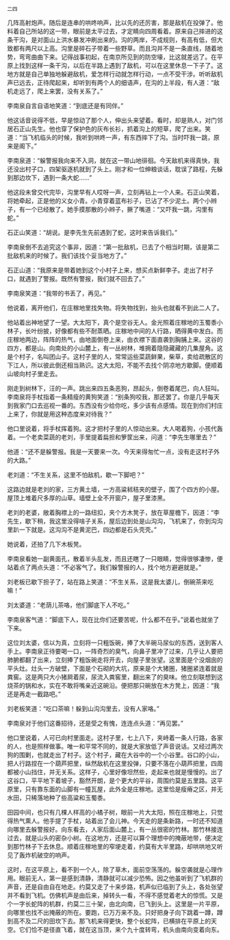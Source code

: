     二四 

   几阵高射炮声。随后是连串的哄咚响声，比以先的还厉害，那是敌机在投弹了。他料着自己所站的这一带，眼前是太平过去，才定睛向四周看着。原来自己摔进的这条干沟，是对面山上洪水暴发冲刷出来的。沟的两岸，不成规则，有高有低，但大致都有两尺以上高。沟里是碎石子带着一些野草。而且沟并不是一条直线，随着地势，弯弯曲曲下来。记得战事初起，在南京所见到的防空壕，比这就差远了。在平原上找到这样一条干沟，以后在半路上遇到了敌机，可以在这里休息一下子了。这地方就是自己单独地躲避敌机，爱怎样行动就怎样行动，一点不受干涉。听听敌机声已远去，正待爬起来，却听到有两个人的细语声，在沟的上半段，有人道：“敌机走远了，爬上来罢，没有关系了。”

   李南泉自言自语地笑道：“到底还是有同伴。”

   他这话音说得不低，早是惊动了那个人，伸出头来望着。看时，却是熟人，对门邻居石正山先生。他也穿了保护色的灰布长衫，抓着沟上的短草，爬了出来。笑道：“当飞机临头的时候，我听到哄咚一声，有东西摔下了沟。当时吓我一跳，原来是阁下。”

   李南泉道：“躲警报我向来不入洞，就在这一带山地徘徊。今天敌机来得真快，我还没出村子口，四架驱逐机就到了头上。刚才和一位绅粮谈话，耽误了路程，先躲到那边坎下，遇到一条大蛇……”

   他这段未曾交代完毕，沟里早有人哎呀一声，立刻再钻上一个人来。石正山笑着，将她牵起，正是他的义女小青。小青穿着蓝布衫子，已沾了不少泥土。两个小辫子，有一个已经散了。她手摸那散的小辫子，撅了嘴道：“又吓我一跳，沟里有蛇。”

   石正山笑道：“胡说。是李先生先前遇到了蛇，这时来告诉我们。”

   李南泉倒不去追究这个事非，因道：“第一批敌机，已去了个相当时期，该是第二批敌机来的时候了。我们该找个妥当地方了。”

   石正山道：“我原来是带着她到这个小村子上来，想买点新鲜李子。走出了村子口，就遇到了警报。既然有警报，我们就不回去了。”

   李南泉笑道：“我带的书丢了，再见。”

   他说着，离开他们，在庄稼地里找失物。将失物找到，抬头也就看不到此二人了。

   他站着出神地望了一望。大太阳下，真个是空谷无人。金光照着庄稼地的玉蜀黍小林子，长叶纷披，好像都有些不耐蒸晒。庄稼地中间的人行路，晒得黄中发白。而庄稼地两边，阵阵的热气，由地面倒卷上来，由衣襟下面直袭到胸脯上来。这谷的四方，都是山。向南处的小山麓上，有一丛树林，堆拥着隐隐藏藏的几集屋角。这是个村子，名叫团山子。这村子里的人，常常运些菜蔬鲜果，柴草，卖给疏散区的下江人，所以彼此倒还相当熟识。这大太阳，不能不去找个阴凉地方歇脚。便顺着山坡向村子里走去。

   刚走到树林下，汪的一声。跳出来四五条恶狗，昂起头，倒卷着尾巴，向人狂叫。李南泉将手杖指着一条精瘦的黄狗笑道：“别条狗咬我，那还罢了。你是几乎每天到我家门口去巡视一番的。东西没有少给你吃，多少该有点感情。现在到你们村庄上来了，你就是用这种态度来对待我？”

   他口里说着，将手杖挥着狗。这才把村子里的人惊动出来。大人喝着狗，小孩代轰着。一个老卖菜蔬的老刘，手里提着扁担和箩筐出来，问道：“李先生哪里去？”

   他道：“还不是躲警报。我是一天要来一次。今天来得匆忙一点，没有走这村子外的大路。”

   老刘道：“不生关系，这里不怕敌机，歇一下脚吧？”

   这路边就是老刘的家，三方黄土墙，一方高粱秫秸夹的壁子，围了个四方的小屋。屋顶上堆着尺多厚的山草。墙壁上全不开窗户，屋子里漆黑。

   老刘的老婆，敞着胸襟上的一路纽扣，夹个方木凳子，放在草屋檐下，因道：“李先生，歇下稍，我这里没得啥子关系，屋后边到处是山沟沟，飞机来了，你到沟沟里趴一下就是。这沟沟不是黄泥巴，四边都是石头壳壳。”

   她说着，还拍了几下木板凳。

   李南泉看她一副黄面孔，散着半头乱发，而且还瞎了一只眼睛，觉得很够凄惨，便站着点了两点头道：“不必客气了。我们躲警报的人，找个地方避避就是。”

   刘老板已歇下担子了，站在路上笑道：“不生关系，这是我太婆儿，倒碗茶来吃嘛！”

   刘太婆道：“老荫儿茶咯，他们脚底下人不吃。”

   李南泉客气道：“脚底下人，现在比你们还要苦呢，什么都不在乎。”说着也就坐了下来。

   这位刘太婆，信以为真，立刻将一只粗饭碗，捧了大半碗马尿似的东西，送到客人手上。李南泉正待要喝一口，一阵奇烈的臭气，向鼻子里冲了过来，几乎让人要把肺腑都翻了出来，立刻捧了粗饭碗走将开去，向屋子里张望。这里面是个没烟囱的平头灶。灶头一方破壁，下面是个石砌的大坑，原来是个大猪圈，猪圈紧连着就是粪窖。这是两只大小猪屙着尿，尿流入粪窖里，翻出来了的臭味。他立刻联想到这烧茶的锅和水，实在不敢将嘴亲近这碗沿。便把那只碗放在木方凳上，因道：“我还是再走一截路吧。”

   刘老板笑道：“吃口茶嘛！躲到山沟沟里去，没有人家咯。”

   李南泉对于他们这番招待，还是受之有愧，连连点头道：“再见罢。”

   他口里说着，人可已向村里面走。这村子里，七上八下，夹峙着一条人行路，各家的人，也是照样做事。唯一和平常不同的，就是大家放低了声音说话。又经过两次狗的围剿，也就走出了村子。这个村子，藏在大谷中的一个小谷里。谷口的小山，把人行路捏在一个葫芦把里，纵然敌机在这里投弹，只要不落在小葫芦把里，四周都被小山挡住，并无关系。这样子，心里好像坦然些，走起来也就是慢慢的。出了这谷口，平平地下着坡子，豁然开朗，是个更大的平谷，周围约莫是五里路。这平原里，只有靠东面的山脚有一幢瓦屋，此外全是庄稼地。这里恰是瘦瘠之区，并无水田，只稀落地种了些高粱和玉蜀黍。

   田园中间，也只有几棵人样高的小橘子树，眼前一片大太阳，照在庄稼地上，只觉得热气熏人。他手提了手杖，站着出了会儿神。今天走的是条新路，一时还不知道向哪里去躲警报好。向东看去，人家后面山麓上，有一丛很密的竹林。那竹林接连过去，就是山头的密杂小树。在这地方，还是可以算个理想中的掩蔽地带，便决定到那竹林子下去休息。顺着庄稼地里的窄埂走着，约莫有大半里路，却哄哄地又听见了轰炸机破空的响声。

   这时，在这平原上，看不到一个人，除了草木，面前空荡荡的。躲空袭就是心理作用。眼前无人，第一是感到清静，清静就可以减少恐怖。因之他虽听到了飞机群的声音，还是自由自在地走。约莫又走了十来步路，机声似已临到了头上，各处张望并不看到飞机。仿佛机声是由后来，掉转头一看，不得不感觉着老大的惊慌。又是个一字长蛇阵的机群，约莫二三十架，由北向南，已飞到头上。这里是一片平原，向哪里也找不出掩蔽的所在。要跑，已万万来不及。只好把身子向下跳着一蹲，蹲到高不及二尺的田坎下去。那飞机来得更快，整个长蛇阵，已横排在平原上的天空。它们恰不是径直飞着，就在这当顶，来个九十度转弯，机头由南向变着向东。

